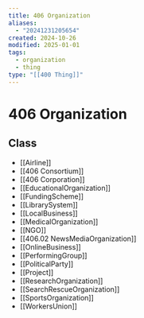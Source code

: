 ```yaml
---
title: 406 Organization
aliases:
  - "20241231205654"
created: 2024-10-26
modified: 2025-01-01
tags:
  - organization
  - thing
type: "[[400 Thing]]"
---
```

# 406 Organization
## Class
- [[Airline]]
- [[406 Consortium]]
- [[406 Corporation]]
- [[EducationalOrganization]]
- [[FundingScheme]]
- [[LibrarySystem]]
- [[LocalBusiness]]
- [[MedicalOrganization]]
- [[NGO]]
- [[406.02 NewsMediaOrganization]]
- [[OnlineBusiness]]
- [[PerformingGroup]]
- [[PoliticalParty]]
- [[Project]]
- [[ResearchOrganization]]
- [[SearchRescueOrganization]]
- [[SportsOrganization]]
- [[WorkersUnion]]
